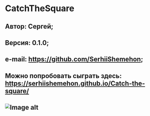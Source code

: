 # CatchTheSquare
**Автор:** Сергей;
---
**Версия:** 0.1.0;
---
**e-mail:** https://github.com/SerhiiShemehon;
---
**Можно попробовать сыграть здесь:** https://serhiishemehon.github.io/Catch-the-square/
---
![Image alt](https://github.com/SerhiiShemehon/Catch-the-square/raw/master/images/1.png)
---
